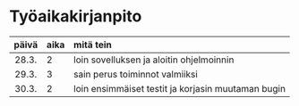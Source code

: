 # Työaikakirjanpito

| päivä | aika | mitä tein  |
| :----:|:-----| :-----|
| 28.3. | 2    | loin sovelluksen ja aloitin ohjelmoinnin |
| 29.3. | 3    | sain perus toiminnot valmiiksi |
| 30.3. | 2    | loin ensimmäiset testit ja korjasin muutaman bugin |